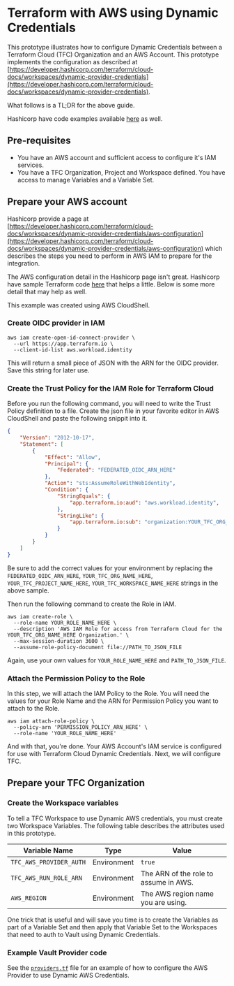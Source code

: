 # Terraform with AWS using Dynamic Credentials

This prototype illustrates how to configure Dynamic Credentials between a Terraform Cloud (TFC) Organization and an AWS Account. This prototype implements the configuration as described at [https://developer.hashicorp.com/terraform/cloud-docs/workspaces/dynamic-provider-credentials](https://developer.hashicorp.com/terraform/cloud-docs/workspaces/dynamic-provider-credentials).

What follows is a TL;DR for the above guide.

Hashicorp have code examples available [here](https://github.com/hashicorp/terraform-dynamic-credentials-setup-examples) as well.

## Pre-requisites

* You have an AWS account and sufficient access to configure it's IAM services.
* You have a TFC Organization, Project and Workspace defined. You have access to manage Variables and a Variable Set.

## Prepare your AWS account

Hashicorp provide a page at [https://developer.hashicorp.com/terraform/cloud-docs/workspaces/dynamic-provider-credentials/aws-configuration](https://developer.hashicorp.com/terraform/cloud-docs/workspaces/dynamic-provider-credentials/aws-configuration) which describes the steps you need to perform in AWS IAM to prepare for the integration.

The AWS configuration detail in the Hashicorp page isn't great. Hashicorp have sample Terraform code [here](https://github.com/hashicorp/terraform-dynamic-credentials-setup-examples/tree/main/aws) that helps a little. Below is some more detail that may help as well.

This example was created using AWS CloudShell.

### Create OIDC provider in IAM

```shell
aws iam create-open-id-connect-provider \
  --url https://app.terraform.io \
  --client-id-list aws.workload.identity
```

This will return a small piece of JSON with the ARN for the OIDC provider. Save this string for later use.

### Create the Trust Policy for the IAM Role for Terraform Cloud

Before you run the following command, you will need to write the Trust Policy definition to a file. Create the json file in your favorite editor in AWS CloudShell and paste the following snippit into it.

```json
{
	"Version": "2012-10-17",
	"Statement": [
		{
			"Effect": "Allow",
			"Principal": {
				"Federated": "FEDERATED_OIDC_ARN_HERE"
			},
			"Action": "sts:AssumeRoleWithWebIdentity",
			"Condition": {
				"StringEquals": {
					"app.terraform.io:aud": "aws.workload.identity",
				},
                "StringLike": {
                    "app.terraform.io:sub": "organization:YOUR_TFC_ORG_NAME_HERE:project:YOUR_TFC_PROJECT_NAME_HERE:workspace:YOUR_TFC_WORKSPACE_NAME_HERE:run_phase:*"
                }
			}
		}
	]
}
```

Be sure to add the correct values for your environment by replacing the `FEDERATED_OIDC_ARN_HERE`, `YOUR_TFC_ORG_NAME_HERE`, `YOUR_TFC_PROJECT_NAME_HERE`, `YOUR_TFC_WORKSPACE_NAME_HERE` strings in the above sample.

Then run the following command to create the Role in IAM.

```shell
aws iam create-role \
  --role-name YOUR_ROLE_NAME_HERE \
  --description 'AWS IAM Role for access from Terraform Cloud for the YOUR_TFC_ORG_NAME_HERE Organization.' \
  --max-session-duration 3600 \
  --assume-role-policy-document file://PATH_TO_JSON_FILE
```

Again, use your own values for `YOUR_ROLE_NAME_HERE` and `PATH_TO_JSON_FILE`.

### Attach the Permission Policy to the Role

In this step, we will attach the IAM Policy to the Role. You will need the values for your Role Name and the ARN for Permission Policy you want to attach to the Role.

```shell
aws iam attach-role-policy \
  --policy-arn 'PERMISSION_POLICY_ARN_HERE' \
  --role-name 'YOUR_ROLE_NAME_HERE'
```

And with that, you're done. Your AWS Account's IAM service is configured for use with Terraform Cloud Dynamic Credentials. Next, we will configure TFC.

## Prepare your TFC Organization

### Create the Workspace variables

To tell a TFC Workspace to use Dynamic AWS credentials, you must create two Workspace Variables. The following table describes the attributes used in this prototype.


| Variable Name           | Type        | Value                                 |
| ------------------------| ----------- | ------------------------------------- |
| `TFC_AWS_PROVIDER_AUTH` | Environment | `true`                                |
| `TFC_AWS_RUN_ROLE_ARN`  | Environment | The ARN of the role to assume in AWS. |
| `AWS_REGION`            | Environment | The AWS region name you are using.    |


One trick that is useful and will save you time is to create the Variables as part of a Variable Set and then apply that Variable Set to the Workspaces that need to auth to Vault using Dynamic Credentials.

### Example Vault Provider code

See the [`providers.tf`](./providers.tf) file for an example of how to configure the AWS Provider to use Dynamic AWS Credentials.
